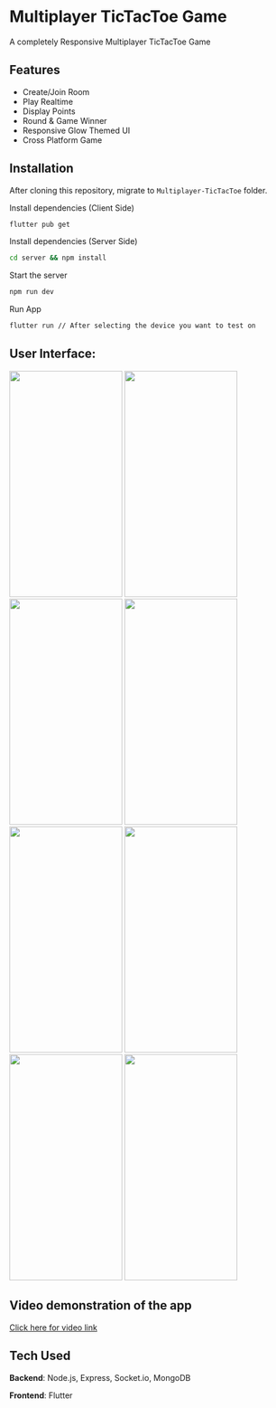 # Multiplayer TicTacToe Game

A completely Responsive Multiplayer TicTacToe Game

## Features
- Create/Join Room
- Play Realtime
- Display Points
- Round & Game Winner
- Responsive Glow Themed UI
- Cross Platform Game


## Installation
After cloning this repository, migrate to ```Multiplayer-TicTacToe``` folder.

Install dependencies (Client Side)
```bash
flutter pub get
```

Install dependencies (Server Side)

```bash
cd server && npm install
```

Start the server

```bash
npm run dev
```

Run App
```bash
flutter run // After selecting the device you want to test on
```

## User Interface:

<div style="display: inline-block;">
  <img src="https://user-images.githubusercontent.com/95137162/255402643-b9faa51f-24af-4af5-94cc-5c0a140fde1a.png" width="200" height="400"/>
  <img src="https://user-images.githubusercontent.com/95137162/255402835-d323149e-819b-4124-a458-619d8ff22013.png" width="200" height="400"/>
  <img src="https://user-images.githubusercontent.com/95137162/255402889-0df2069d-999a-4d5f-8552-44d8df5ff9c5.png" width="200" height="400"/>
  <img src="https://user-images.githubusercontent.com/95137162/255402896-2be90110-36ec-429c-bf21-92a68f2f4316.png" width="200" height="400"/>
  <img src="https://user-images.githubusercontent.com/95137162/255402909-a5146dec-dc0c-497f-ab87-9c4115e93069.png" width="200" height="400"/>
  <img src="https://user-images.githubusercontent.com/95137162/255402920-961b2d1e-722f-48a5-8f79-ba8973570554.png" width="200" height="400"/>
  <img src="https://user-images.githubusercontent.com/95137162/255402929-5b5759d0-b9c5-4f6b-bd2b-1821ab0a0df4.png" width="200" height="400"/>
  <img src="https://user-images.githubusercontent.com/95137162/255402935-6523e13f-247b-4de2-931c-6c59e4787f39.png" width="200" height="400"/>
</div>

## Video demonstration of the app
[Click here for video link](https://drive.google.com/file/d/1CxolcMnoNA2cwPn8hXucz2H9obQtgovD/view?usp=sharing)

## Tech Used
**Backend**: Node.js, Express, Socket.io, MongoDB

**Frontend**: Flutter
    
